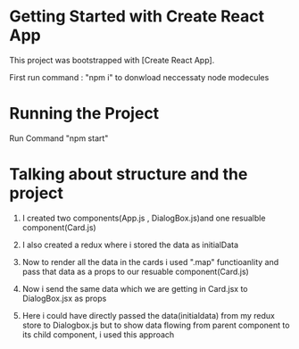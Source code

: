 # Getting Started with Create React App

This project was bootstrapped with [Create React App].

First run command : "npm i" to donwload neccessaty node modecules

# Running the Project

Run Command "npm start"


# Talking about structure and the project

1. I created two components(App.js , DialogBox.js)and one resualble component(Card.js)

2. I also created a redux where i stored the data as initialData

3. Now to render all the data in the cards i used ".map" functioanlity and pass that data as a props to our resuable component(Card.js)

4. Now i send the same data which we are getting in Card.jsx to DialogBox.jsx as props

5. Here i could have directly passed the data(initialdata) from my redux store to Dialogbox.js but to show data flowing from parent component to its child component, i used this approach
